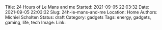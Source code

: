 Title: 24 Hours of Le Mans and me
Started: 2021-09-05 22:03:32
Date: 2021-09-05 22:03:32
Slug: 24h-le-mans-and-me
Location: Home
Authors: Michiel Scholten
Status: draft
Category: gadgets
Tags: energy, gadgets, gaming, life, tech
Image: 
Link: 


